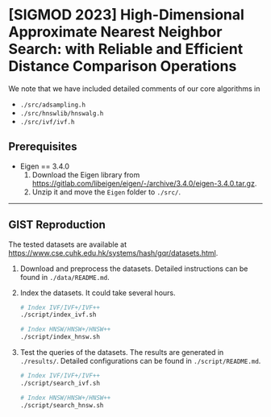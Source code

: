 # [SIGMOD 2023] High-Dimensional Approximate Nearest Neighbor Search: with Reliable and Efficient Distance Comparison Operations

We note that we have included detailed comments of our core algorithms in

- `./src/adsampling.h`
- `./src/hnswlib/hnswalg.h`
- `./src/ivf/ivf.h`

## Prerequisites

- Eigen == 3.4.0
  1. Download the Eigen library from https://gitlab.com/libeigen/eigen/-/archive/3.4.0/eigen-3.4.0.tar.gz.
  2. Unzip it and move the `Eigen` folder to `./src/`.

---

## GIST Reproduction

The tested datasets are available at https://www.cse.cuhk.edu.hk/systems/hash/gqr/datasets.html.

1. Download and preprocess the datasets. Detailed instructions can be found in `./data/README.md`.

2. Index the datasets. It could take several hours.

   ```sh
   # Index IVF/IVF+/IVF++
   ./script/index_ivf.sh

   # Index HNSW/HNSW+/HNSW++
   ./script/index_hnsw.sh
   ```

3. Test the queries of the datasets. The results are generated in `./results/`. Detailed configurations can be found in `./script/README.md`.

   ```sh
   # Index IVF/IVF+/IVF++
   ./script/search_ivf.sh

   # Index HNSW/HNSW+/HNSW++
   ./script/search_hnsw.sh
   ```
